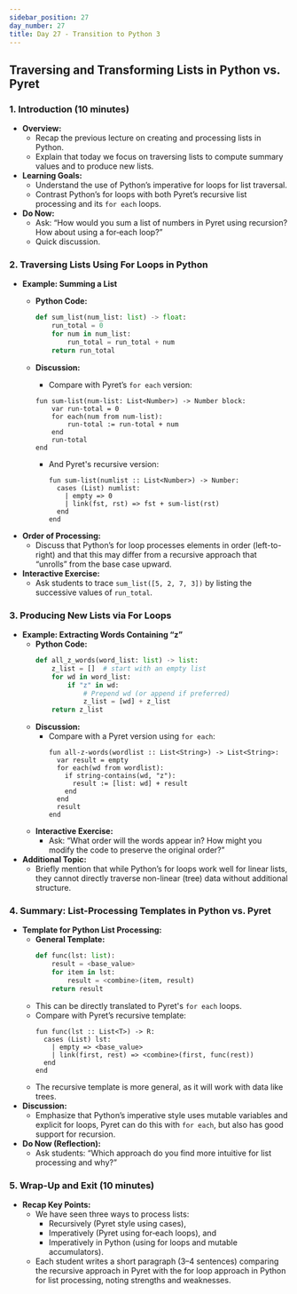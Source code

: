 ```yaml
---
sidebar_position: 27
day_number: 27
title: Day 27 - Transition to Python 3
---
```


## Traversing and Transforming Lists in Python vs. Pyret

### 1. Introduction (10 minutes)
- **Overview:**
  - Recap the previous lecture on creating and processing lists in Python.
  - Explain that today we focus on traversing lists to compute summary values and to produce new lists.
- **Learning Goals:**
  - Understand the use of Python’s imperative for loops for list traversal.
  - Contrast Python’s for loops with both Pyret’s recursive list processing and its `for each` loops.
- **Do Now:**
  - Ask: “How would you sum a list of numbers in Pyret using recursion? How about using a for‑each loop?”
  - Quick discussion.

### 2. Traversing Lists Using For Loops in Python
- **Example: Summing a List**
  - **Python Code:**
    ```python
    def sum_list(num_list: list) -> float:
        run_total = 0
        for num in num_list:
            run_total = run_total + num
        return run_total
    ```
  - **Discussion:**
    - Compare with Pyret’s `for each` version:
    ```pyret
    fun sum-list(num-list: List<Number>) -> Number block:
        var run-total = 0
        for each(num from num-list):
            run-total := run-total + num
        end
        run-total
    end
    ```
        
    - And Pyret's recursive version:
      ```pyret
      fun sum-list(numlist :: List<Number>) -> Number:
        cases (List) numlist:
          | empty => 0
          | link(fst, rst) => fst + sum-list(rst)
        end
      end
      ```
- **Order of Processing:**
  - Discuss that Python’s for loop processes elements in order (left-to-right) and that this may differ from a recursive approach that “unrolls” from the base case upward.
- **Interactive Exercise:**
  - Ask students to trace `sum_list([5, 2, 7, 3])` by listing the successive values of `run_total`.

### 3. Producing New Lists via For Loops
- **Example: Extracting Words Containing “z”**
  - **Python Code:**
    ```python
    def all_z_words(word_list: list) -> list:
        z_list = []  # start with an empty list
        for wd in word_list:
            if "z" in wd:
                # Prepend wd (or append if preferred)
                z_list = [wd] + z_list
        return z_list
    ```
  - **Discussion:**
    - Compare with a Pyret version using `for each`:
      ```pyret
      fun all-z-words(wordlist :: List<String>) -> List<String>:
        var result = empty
        for each(wd from wordlist):
          if string-contains(wd, "z"):
            result := [list: wd] + result
          end
        end
        result
      end
      ```
  - **Interactive Exercise:**
    - Ask: “What order will the words appear in? How might you modify the code to preserve the original order?”
- **Additional Topic:**
  - Briefly mention that while Python’s for loops work well for linear lists, they cannot directly traverse non-linear (tree) data without additional structure.

### 4. Summary: List-Processing Templates in Python vs. Pyret
- **Template for Python List Processing:**
  - **General Template:**
    ```python
    def func(lst: list):
        result = <base_value>
        for item in lst:
            result = <combine>(item, result)
        return result
    ```
  - This can be directly translated to Pyret's `for each` loops.
  - Compare with Pyret’s recursive template:
    ```pyret
    fun func(lst :: List<T>) -> R:
      cases (List) lst:
        | empty => <base_value>
        | link(first, rest) => <combine>(first, func(rest))
      end
    end
    ```
  - The recursive template is more general, as it will work with data like trees.
- **Discussion:**
  - Emphasize that Python’s imperative style uses mutable variables and explicit
    for loops, Pyret can do this with `for each`, but also has good support for
    recursion.
- **Do Now (Reflection):**
  - Ask students: “Which approach do you find more intuitive for list processing and why?”

### 5. Wrap-Up and Exit (10 minutes)
- **Recap Key Points:**
  - We have seen three ways to process lists:
    - Recursively (Pyret style using cases),
    - Imperatively (Pyret using for‑each loops), and
    - Imperatively in Python (using for loops and mutable accumulators).
  - Each student writes a short paragraph (3–4 sentences) comparing the recursive approach in Pyret with the for loop approach in Python for list processing, noting strengths and weaknesses.
